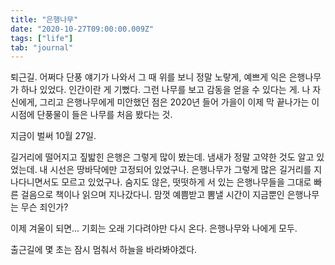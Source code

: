 ```yaml
---
title: "은행나무"
date: "2020-10-27T09:00:00.009Z"
tags: ["life"]
tab: "journal"
---
```


퇴근길. 어쩌다 단풍 얘기가 나와서 그 때 위를 보니 정말 노랗게, 예쁘게 익은 은행나무가 하나 있었다. 인간이란 게 기뻤다. 그런 나무를 보고 감동을 얻을 수 있다는 게. 나 자신에게, 그리고 은행나무에게 미안했던 점은 2020년 들어 가을이 이제 막 끝나가는 이 시점에 단풍물이 들은 나무를 처음 봤다는 것.

지금이 벌써 10월 27일.

길거리에 떨어지고 짚밟힌 은행은 그렇게 많이 봤는데. 냄새가 정말 고약한 것도 알고 있었는데. 내 시선은 땅바닥에만 고정되어 있었구나. 은행나무가 그렇게 많은 길거리를 지나다니면서도 모르고 있었구나. 숨지도 않은, 떳떳하게 서 있는 은행나무들을 그대로 빠른 걸음으로 책이나 읽으며 지나갔다니. 맘껏 예쁨받고 뽐낼 시간이 지금뿐인 은행나무는 무슨 죄인가?

이제 겨울이 되면... 기회는 오래 기다려야만 다시 온다. 은행나무와 나에게 모두.

출근길에 몇 초는 잠시 멈춰서 하늘을 바라봐야겠다.